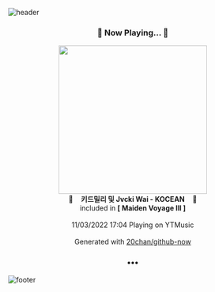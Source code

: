 ![header](https://capsule-render.vercel.app/api?type=wave&height=170&section=header&text=Hi.%20I'm%20SHIFT&fontColor=090707&fontAlignX=45&fontAlignY=65&fontSize=100)

<h3 align="center">🎵 Now Playing... 🎵</h3>
<p align="center">
  <a href="https://music.youtube.com/watch?v=hkfkOC4vIS0">
    <img width="300" src="https://lh3.googleusercontent.com/H63MSh3OB-SEL6SqQGYCaE1l5kRaPNmfJtyG0PfEr-pAsYmGoaou2qyZK8m8MilK8xqDKygPxOu3lKs">
  </a>
  <br>
  🎵&nbsp&nbsp&nbsp <b>키드밀리 및 Jvcki Wai - KOCEAN</b> &nbsp&nbsp&nbsp🎵
  <br>
  included in <b>[ Maiden Voyage III ]</b>
  
  <br />
  <br />
  11/03/2022 17:04 Playing on YTMusic
  <br />
  <br />
  Generated with <a href="https://github.com/20chan/github-now">20chan/github-now</a>
</p>

<h3 align="center">•••</h3>

![footer](https://capsule-render.vercel.app/api?type=wave&height=150&section=footer)
